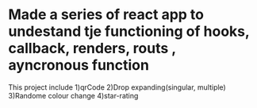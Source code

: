 # Made a series of react app to undestand tje functioning of hooks, callback, renders, routs , ayncronous function
This project include 
1)qrCode
2)Drop expanding(singular, multiple)
3)Randome colour change
4)star-rating
